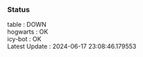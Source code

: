 ### Status


table : DOWN  
hogwarts : OK  
icy-bot : OK  
Latest Update : 2024-06-17 23:08:46.179553

